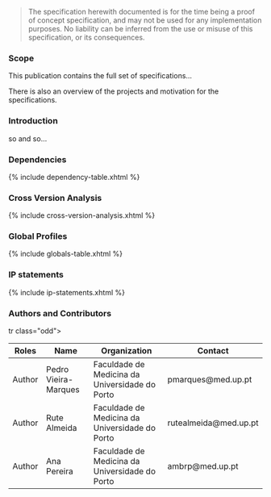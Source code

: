   <blockquote class="stu-note">
    <p>The specification herewith documented is for the time being a proof of concept specification, and may not be used for any implementation purposes. 
    No liability can be inferred from the use or misuse of this specification, or its consequences.</p>
  </blockquote>


### Scope

This publication contains the full set of specifications...

There is also an overview of the projects and motivation for the specifications.

### Introduction

so and so...

### Dependencies

{% include dependency-table.xhtml %}


### Cross Version Analysis

{% include cross-version-analysis.xhtml %}

### Global Profiles

{% include globals-table.xhtml %}

### IP statements

{% include ip-statements.xhtml %}


### Authors and Contributors

<table>
<thead>
<tr class="header">
<th>Roles</th>
<th>Name</th>
<th>Organization</th>
<th>Contact</th>
</tr>
</thead>
<tbody>
tr class="odd">
<td>Author</td>
<td>Pedro Vieira-Marques</td>
<td>Faculdade de Medicina da Universidade do Porto</td>
<td>pmarques@med.up.pt</td>
</tr><tr class="even">
<td>Author</td>
<td>Rute Almeida</td>
<td>Faculdade de Medicina da Universidade do Porto</td>
<td>rutealmeida@med.up.pt</td>
</tr><tr class="odd">
<td>Author</td>
<td>Ana Pereira</td>
<td>Faculdade de Medicina da Universidade do Porto</td>
<td>ambrp@med.up.pt</td>
</tr></tbody>
</table>